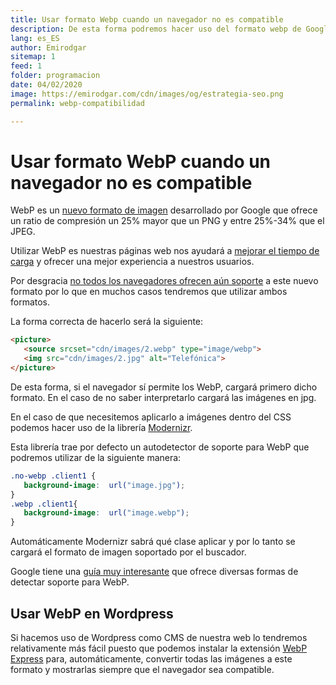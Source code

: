 ```yaml
---
title: Usar formato Webp cuando un navegador no es compatible
description: De esta forma podremos hacer uso del formato webp de Google en cualquier navegador web
lang: es_ES
author: Emirodgar
sitemap: 1
feed: 1
folder: programacion
date: 04/02/2020
image: https://emirodgar.com/cdn/images/og/estrategia-seo.png
permalink: webp-compatibilidad

---
```


# Usar formato WebP cuando un navegador no es compatible

WebP es un [nuevo formato de imagen](https://developers.google.com/speed/webp/) desarrollado por Google que ofrece un ratio de compresión un 25% mayor que un PNG y entre 25%-34% que el JPEG.

Utilizar WebP es nuestras páginas web nos ayudará a [mejorar el tiempo de carga](https://emirodgar.com/mejorar-tiempo-carga-web) y ofrecer una mejor experiencia a nuestros usuarios.

Por desgracia [no todos los navegadores ofrecen aún soporte](https://caniuse.com/#search=webp) a este nuevo formato por lo que en muchos casos tendremos que utilizar ambos formatos.

La forma correcta de hacerlo será la siguiente:

```html
<picture>
   <source srcset="cdn/images/2.webp" type="image/webp">
   <img src="cdn/images/2.jpg" alt="Telefónica">
</picture>
```

De esta forma, si el navegador sí permite los WebP, cargará primero dicho formato. En el caso de no saber interpretarlo cargará las imágenes en jpg.

En el caso de que necesitemos aplicarlo a imágenes dentro del CSS podemos hacer uso de la librería [Modernizr](https://modernizr.com/download?setclasses).

Esta librería trae por defecto un autodetector de soporte para WebP que podremos utilizar de la siguiente manera:

```css
.no-webp .client1 { 
   background-image:  url("image.jpg"); 
}
.webp .client1{ 
   background-image:  url("image.webp"); 
}
```

Automáticamente Modernizr sabrá qué clase aplicar y por lo tanto se cargará el formato de imagen soportado por el buscador.

Google tiene una [guía muy interesante](https://developers.google.com/speed/webp/faq#how_can_i_detect_browser_support_for_webp) que ofrece diversas formas de detectar soporte para WebP.

## Usar WebP en Wordpress

Si hacemos uso de Wordpress como CMS de nuestra web lo tendremos relativamente más fácil puesto que podemos instalar la extensión [WebP Express](https://es.wordpress.org/plugins/webp-express/) para, automáticamente, convertir todas las imágenes a este formato y mostrarlas siempre que el navegador sea compatible.
<!--stackedit_data:
eyJoaXN0b3J5IjpbMTIwOTYwMTAzLDQ0NDMyMTcsLTg0NTY5NT
Y0MSwtMjk2NTQ0MDg2XX0=
-->